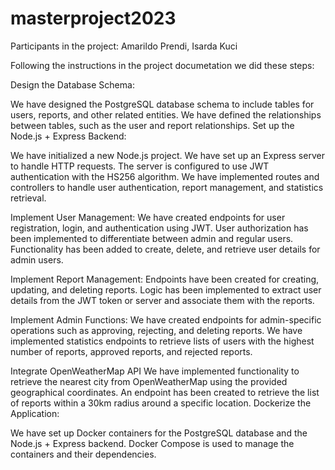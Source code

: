 # masterproject2023

Participants in the project: Amarildo Prendi, Isarda Kuci


Following the instructions in the project documetation we did these steps:

Design the Database Schema:

We have designed the PostgreSQL database schema to include tables for users, reports, and other related entities.
We have defined the relationships between tables, such as the user and report relationships.
Set up the Node.js + Express Backend:

We have initialized a new Node.js project.
We have set up an Express server to handle HTTP requests.
The server is configured to use JWT authentication with the HS256 algorithm.
We have implemented routes and controllers to handle user authentication, report management, and statistics retrieval.

Implement User Management:
We have created endpoints for user registration, login, and authentication using JWT.
User authorization has been implemented to differentiate between admin and regular users.
Functionality has been added to create, delete, and retrieve user details for admin users.

Implement Report Management:
Endpoints have been created for creating, updating, and deleting reports.
Logic has been implemented to extract user details from the JWT token or server and associate them with the reports.

Implement Admin Functions:
We have created endpoints for admin-specific operations such as approving, rejecting, and deleting reports.
We have implemented statistics endpoints to retrieve lists of users with the highest number of reports, approved reports, and rejected reports.

Integrate OpenWeatherMap API 
We have implemented functionality to retrieve the nearest city from OpenWeatherMap using the provided geographical coordinates.
An endpoint has been created to retrieve the list of reports within a 30km radius around a specific location.
Dockerize the Application:

We have set up Docker containers for the PostgreSQL database and the Node.js + Express backend.
Docker Compose is used to manage the containers and their dependencies.
